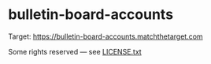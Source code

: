 # bulletin-board-accounts

Target: https://bulletin-board-accounts.matchthetarget.com

Some rights reserved — see [LICENSE.txt](LICENSE.txt)
